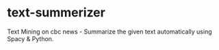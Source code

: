 # text-summerizer
Text Mining on cbc news - Summarize the given text automatically using Spacy &amp; Python.
